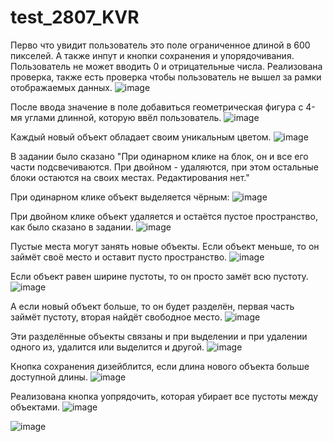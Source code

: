 # test_2807_KVR

Перво что увидит пользователь это поле ограниченное длиной в 600 пикселей. А также инпут и кнопки сохранения и упорядочивания. 
Пользователь не может вводить 0 и отрицательные числа. Реализована проверка, также есть проверка чтобы пользователь не вышел за рамки отображаемых данных.
![image](https://github.com/Urajisurafu/test_2807_KVR/assets/56921368/fed2c5a3-2801-4555-9491-48149bc04e5c)

После ввода значение в поле добавиться геометрическая фигура с 4-мя углами длинной, которую ввёл пользователь.
![image](https://github.com/Urajisurafu/test_2807_KVR/assets/56921368/26f1a2f5-5911-4cfe-9670-fd9a30cef3d4)

Каждый новый объект обладает своим уникальным цветом.
![image](https://github.com/Urajisurafu/test_2807_KVR/assets/56921368/6c26d789-1321-4c7e-ac1d-649bc5554f8d)

В задании было сказано "При одинарном клике на блок, он и все его части подсвечиваются. 
При двойном - удаляются, при этом остальные блоки остаются на своих местах. Редактирования нет."

При одинарном клике объект выделяется чёрным:
![image](https://github.com/Urajisurafu/test_2807_KVR/assets/56921368/c14f2cc5-c21e-41c7-bcbc-b39cd04af28b)

При двойном клике объект удаляется и остаётся пустое пространство, как было сказано в задании.
![image](https://github.com/Urajisurafu/test_2807_KVR/assets/56921368/f2e9f155-3b11-4458-aa21-7a5f08f9b15a)

Пустые места могут занять новые объекты. Если объект меньше, то он займёт своё место и оставит пусто пространство. 
![image](https://github.com/Urajisurafu/test_2807_KVR/assets/56921368/a737477a-6554-45fd-bf1a-ff47c07fb72c)

Если объект равен ширине пустоты, то он просто замёт всю пустоту.
![image](https://github.com/Urajisurafu/test_2807_KVR/assets/56921368/d692a576-869f-4faf-8d29-6ec995b1e0fb)

А если новый объект больше, то он будет разделён, первая часть займёт пустоту, вторая найдёт свободное место.
![image](https://github.com/Urajisurafu/test_2807_KVR/assets/56921368/2f4f6059-b6df-496a-b3b2-1feafabe229a)

Эти разделённые объекты связаны и при выделении и при удалении одного из, удалится или выделится и другой.
![image](https://github.com/Urajisurafu/test_2807_KVR/assets/56921368/e0ac9201-e454-4475-9204-d5d37a527336)

Кнопка сохранения дизейблится, если длина нового объекта больше доступной длины.
![image](https://github.com/Urajisurafu/test_2807_KVR/assets/56921368/a188b6db-23e2-4cec-88ca-5f2ae64859fb)

Реализована кнопка уопрядочить, которая убирает все пустоты между объектами.
![image](https://github.com/Urajisurafu/test_2807_KVR/assets/56921368/b1f95664-0131-4f25-877e-8c812ab7ecc1)

![image](https://github.com/Urajisurafu/test_2807_KVR/assets/56921368/456b56d6-7f36-4e5d-903a-1604aca7f65f)

